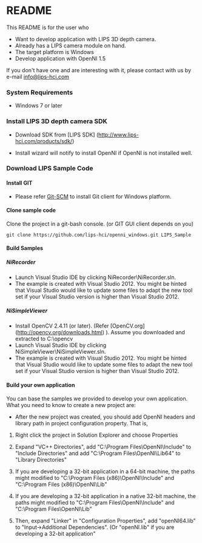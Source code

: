 # README #

This README is for the user who

* Want to develop application with LIPS 3D depth camera.
* Already has a LIPS camera module on hand.
* The target platform is Windows
* Develop application with OpenNI 1.5

If you don't have one and are interesting with it, please contact with us by e-mail [info@lips-hci.com](mailto:info@lips-hci.com)

### System Requirements ###

* Windows 7 or later

### Install LIPS 3D depth camera SDK ###

* Download SDK from [LIPS SDK] (http://www.lips-hci.com/products/sdk/)

* Install wizard will notify to install OpenNI if OpenNI is not installed well.

### Download LIPS Sample Code ###

#### Install GIT ####

* Please refer [Git-SCM](https://git-scm.com/) to install Git client for Windows platform.

#### Clone sample code ####
Clone the project in a git-bash console. (or GIT GUI client depends on you)

```
git clone https://github.com/lips-hci/openni_windows.git LIPS_Sample
```

#### Build Samples ####
##### NiRecorder #####

* Launch Visual Studio IDE by clicking NiRecorder\NiRecorder.sln.
* The example is created with Visual Studio 2012. You might be hinted that Visual Studio would like to update some files to adapt the new tool set if your Visual Studio version is higher than Visual Studio 2012.

##### NiSimpleViewer #####

* Install OpenCV 2.4.11 (or later). (Refer [OpenCV.org] (http://opencv.org/downloads.html) ). Assume you downloaded and extracted to C:\opencv
* Launch Visual Studio IDE by clicking NiSimpleViewer\NiSimpleViewer.sln.
* The example is created with Visual Studio 2012. You might be hinted that Visual Studio would like to update some files to adapt the new tool set if your Visual Studio version is higher than Visual Studio 2012.

#### Build your own application ####
You can base the samples we provided to develop your own application. What you need to know to create a new project are:

* After the new project was created, you should add OpenNI headers and library path in project configuration property. That is,

1. Right click the project in Solution Explorer and choose Properties

2. Expand "VC++ Directories", add "C:\Program Files\OpenNI\Include" to "Include Directories" and add "C:\Program Files\OpenNI\Lib64" to "Library Directories"

3. If you are developing a 32-bit application in a 64-bit machine, the paths might modified to "C:\Program Files (x86)\OpenNI\Include" and "C:\Program Files (x86)\OpenNI\Lib"

4. If you are developing a 32-bit application in a native 32-bit machine, the paths might modified to "C:\Program Files\OpenNI\Include" and "C:\Program Files\OpenNI\Lib"

5. Then, expand "Linker" in "Configuration Properties", add "openNI64.lib" to "Input->Additional Dependencies". (Or "openNI.lib" if you are developing a 32-bit application"
